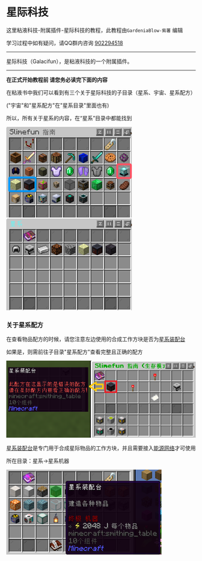 # **星际科技**

这里粘液科技-附属插件-星际科技的教程，此教程由`GardeniaBlow-紫薯` 编辑

学习过程中如有疑问，请QQ群内咨询 [902294518](https://qm.qq.com/q/t0CAd0mWf6)

------

星际科技（Galacifun），是粘液科技的一个附属插件。

------

**在正式开始教程前 请您务必读完下面的内容**

在粘液书中我们可以看到有三个关于星际科技的子目录（星系、宇宙、星系配方）

("宇宙"和"星系配方"在"星系目录"里面也有) 

所以，所有关于星系的内容，在“星系”目录中都能找到

![在粘液书中星际科技附属的三个子目录](image/1.png)![目录：星系](image/1-1.png)

### 关于星系配方

在查看物品配方的时候，请您注意左边使用的合成工作方块是否为[星系装配台](machine/4.md)

如果是，则需前往子目录"星系配方"查看完整且正确的配方

![需前往子目录“星际配方”查看完整且正确的配方](image/4-1.png)

[星系装配台](machine/4.md)是专门用于合成星际物品的工作方块，并且需要接入[能源网络](../1.4.md)才可使用

所在目录：星系→星系机器

![星系装配台](image/2.png)

